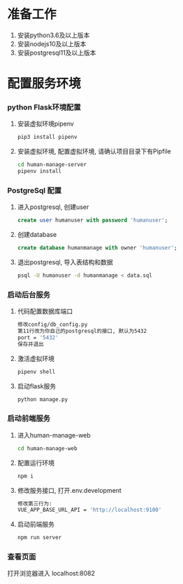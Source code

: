 # 准备工作

1. 安装python3.6及以上版本
2. 安装nodejs10及以上版本
3. 安装postgresql11及以上版本

# 配置服务环境

### python Flask环境配置

1. 安装虚拟环境pipenv

    ```bash
    pip3 install pipenv
    ```

2. 安装虚拟环境, 配置虚拟环境, 请确认项目目录下有Pipfile

    ```bash
    cd human-manage-server
    pipenv install
    ```

### PostgreSql 配置

1. 进入postgresql, 创建user

    ```sql
    create user humanuser with password 'humanuser';
    ```

2. 创建database

    ```sql
    create database humanmanage with owner 'humanuser';
    ```

3. 退出postgresql, 导入表结构和数据

    ```bash
    psql -U humanuser -d humanmanage < data.sql
    ```

### 启动后台服务

1. 代码配置数据库端口

    ```bash
    修改config/db_config.py
    第11行改为你自己的postgresql的接口, 默认为5432
    port = '5432'
    保存并退出
    ```

2. 激活虚拟环境

    ```bash
    pipenv shell
    ```

3. 启动flask服务

    ```bash
    python manage.py
    ```

### 启动前端服务

1. 进入human-manage-web

    ```bash
    cd human-manage-web
    ```

2. 配置运行环境

    ```bash
    npm i
    ```

3. 修改服务接口, 打开.env.development

    ```bash
    修改第三行为:
    VUE_APP_BASE_URL_API = 'http://localhost:9100'
    ```

4. 启动前端服务

    ```bash
    npm run server
    ```

### 查看页面

打开浏览器进入 localhost:8082